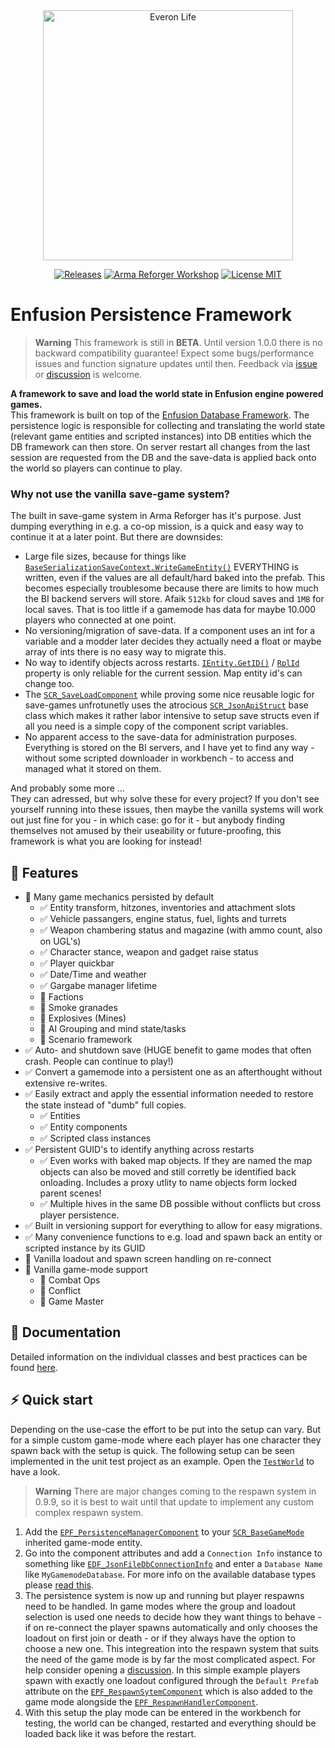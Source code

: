 <div align="center">
<picture>
  <source media="(prefers-color-scheme: dark)" width="400" srcset="https://github.com/Arkensor/EnfusionPersistenceFramework/assets/8494013/f769fd10-1d40-4999-ae41-c1248d556d38">
  <img alt="Everon Life" width="400" src="https://github.com/Arkensor/EnfusionPersistenceFramework/assets/8494013/4875f7aa-e6af-4fb9-be20-4ed1c1790aa3">
</picture>

[![Releases](https://img.shields.io/github/v/release/Arkensor/EnfusionPersistenceFramework?style=flat-square)](https://github.com/Arkensor/EnfusionDatabaseFramework/releases)
[![Arma Reforger Workshop](https://img.shields.io/badge/Workshop-5D6EBC81EB1842EF-blue?style=flat-square)](https://reforger.armaplatform.com/workshop/5D6EBC81EB1842EF)
[![License MIT](https://img.shields.io/badge/License-MIT-green?style=flat-square)](https://opensource.org/licenses/MIT)
</div>

# Enfusion Persistence Framework

> **Warning**
> This framework is still in **BETA**. Until version 1.0.0 there is no backward compatibility guarantee! Expect some bugs/performance issues and function signature updates until then. Feedback via [issue](https://github.com/Arkensor/EnfusionPersistenceFramework/issues) or [discussion](https://github.com/Arkensor/EnfusionPersistenceFramework/discussions) is welcome.

**A framework to save and load the world state in Enfusion engine powered games.**  
This framework is built on top of the [Enfusion Database Framework](https://github.com/Arkensor/EnfusionDatabaseFramework). The persistence logic is responsible for collecting and translating the world state (relevant game entities and scripted instances) into DB entities which the DB framework can then store. On server restart all changes from the last session are requested from the DB and the save-data is applied back onto the world so players can continue to play.

### Why not use the vanilla save-game system?
The built in save-game system in Arma Reforger has it's purpose. Just dumping everything in e.g. a co-op mission, is a quick and easy way to continue it at a later point. But there are downsides: 
- Large file sizes, because for things like [`BaseSerializationSaveContext.WriteGameEntity()`](https://enfusionengine.com/api/redirect?to=enfusion://ScriptEditor/Scripts/Game/generated/Serialization/BaseSerializationSaveContext.c;22) EVERYTHING is written, even if the values are all default/hard baked into the prefab. This becomes especially troublesome because there are limits to how much the BI backend servers will store. Afaik `512kb` for cloud saves and `1MB` for local saves. That is too little if a gamemode has data for maybe 10.000 players who connected at one point.
- No versioning/migration of save-data. If a component uses an int for a variable and a modder later decides they actually need a float or maybe array of ints there is no easy way to migrate this.
- No way to identify objects across restarts. [`IEntity.GetID()`](https://enfusionengine.com/api/redirect?to=enfusion://ScriptEditor/scripts/Core/generated/Entities/IEntity.c;157) / [`RplId`](https://enfusionengine.com/api/redirect?to=enfusion://ScriptEditor/scripts/Core/proto/EnNetwork.c;45) property is only reliable for the current session. Map entity id's can change too.
- The [`SCR_SaveLoadComponent`](https://enfusionengine.com/api/redirect?to=enfusion://ScriptEditor/Scripts/Game/GameMode/SaveLoad/SCR_SaveLoadComponent.c;12) while proving some nice reusable logic for save-games unfrotunetly uses the atrocious [`SCR_JsonApiStruct`](https://enfusionengine.com/api/redirect?to=enfusion://ScriptEditor/Scripts/Game/GameMode/SaveLoad/SCR_JsonApiStruct.c;5) base class which makes it rather labor intensive to setup save structs even if all you need is a simple copy of the component script variables.
- No apparent access to the save-data for administration purposes. Everything is stored on the BI servers, and I have yet to find any way - without some scripted downloader in workbench - to access and managed what it stored on them.

And probably some more ...  
They can adressed, but why solve these for every project? If you don't see yourself running into these issues, then maybe the vanilla systems will work out just fine for you - in which case: go for it - but anybody finding themselves not amused by their useability or future-proofing, this framework is what you are looking for instead!

## 🚀 Features
- 🚧 Many game mechanics persisted by default
  - ✅ Entity transform, hitzones, inventories and attachment slots
  - ✅ Vehicle passangers, engine status, fuel, lights and turrets
  - ✅ Weapon chambering status and magazine (with ammo count, also on UGL's)
  - ✅ Character stance, weapon and gadget raise status
  - ✅ Player quickbar
  - ✅ Date/Time and weather
  - ✅ Gargabe manager lifetime
  - 🚧 Factions
  - 🚧 Smoke granades
  - 🚧 Explosives (Mines)
  - 🚧 AI Grouping and mind state/tasks
  - 🚧 Scenario framework
- ✅ Auto- and shutdown save (HUGE benefit to game modes that often crash. People can continue to play!)
- ✅ Convert a gamemode into a persistent one as an afterthought without extensive re-writes.
- ✅ Easily extract and apply the essential information needed to restore the state instead of "dumb" full copies.
  - ✅ Entities
  - ✅ Entity components
  - ✅ Scripted class instances
- ✅ Persistent GUID's to identify anything across restarts
  - ✅ Even works with baked map objects. If they are named the map objects can also be moved and still corretly be identified back onloading. Includes a proxy utlity to name objects form locked parent scenes!
  - ✅ Multiple hives in the same DB possible without conflicts but cross player persistence.
- ✅ Built in versioning support for everything to allow for easy migrations.
- ✅ Many convenience functions to e.g. load and spawn back an entity or scripted instance by its GUID
- 🚧 Vanilla loadout and spawn screen handling on re-connect
- 🚧 Vanilla game-mode support
  - 🚧 Combat Ops
  - 🚧 Conflict
  - 🚧 Game Master

## 📖 Documentation
Detailed information on the individual classes and best practices can be found [here](docs/index.md).

## ⚡ Quick start
Depending on the use-case the effort to be put into the setup can vary. But for a simple custom game-mode where each player has one character they spawn back with the setup is quick. The following setup can be seen implemented in the unit test project as an example. Open the [`TestWorld`](https://enfusionengine.com/api/redirect?to=enfusion://WorldEditor/Worlds/TestWorld/TestWorld.ent) to have a look.

> **Warning**
> There are major changes coming to the respawn system in 0.9.9, so it is best to wait until that update to implement any custom complex respawn system.

1. Add the [`EPF_PersistenceManagerComponent`](https://enfusionengine.com/api/redirect?to=enfusion://ScriptEditor/Scripts/Game/EPF_PersistenceManagerComponent.c;26) to your [`SCR_BaseGameMode`](https://enfusionengine.com/api/redirect?to=enfusion://ScriptEditor/Scripts/Game/GameMode/SCR_BaseGameMode.c;105) inherited game-mode entity.
2. Go into the component attributes and add a `Connection Info` instance to something like [`EDF_JsonFileDbConnectionInfo`](https://enfusionengine.com/api/redirect?to=enfusion://ScriptEditor/Scripts/Game/Drivers/LocalFile/EDF_JsonFileDbDriver.c;2) and enter a `Database Name` like `MyGamemodeDatabase`. For more info on the available database types please [read this](https://github.com/Arkensor/EnfusionDatabaseFramework/blob/armareforger/docs/drivers/index.md).
3. The persistence system is now up and running but player respawns need to be handled. In game modes where the group and loadout selection is used one needs to decide how they want things to behave - if on re-connect the player spawns automatically and only chooses the loadout on first join or death - or if they always have the option to choose a new one. This integreation into the respawn system that suits the need of the game mode is by far the most complicated aspect. For help consider opening a [discussion](https://github.com/Arkensor/EnfusionPersistenceFramework/discussions). In this simple example players spawn with exactly one loadout configured through the `Default Prefab` attribute on the [`EPF_RespawnSytemComponent`](https://enfusionengine.com/api/redirect?to=enfusion://ScriptEditor/Scripts/Game/RespawnSystem/EPF_RespawnSytemComponent.c;9) which is also added to the game mode alongside the [`EPF_RespawnHandlerComponent`](https://enfusionengine.com/api/redirect?to=enfusion://ScriptEditor/Scripts/Game/RespawnSystem/EPF_RespawnHandlerComponent.c;6).
4. With this setup the play mode can be entered in the workbench for testing, the world can be changed, restarted and everything should be loaded back like it was before the restart.
